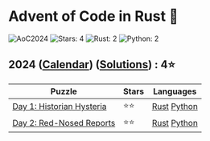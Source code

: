 # Advent of Code in Rust 🦀

![AoC2024](https://img.shields.io/badge/Advent_of_Code-2024-8A2BE2)
![Stars: 4](https://img.shields.io/badge/Stars-4⭐-blue)
![Rust: 2](https://img.shields.io/badge/Rust-2-cyan?logo=Rust)
![Python: 2](https://img.shields.io/badge/Python-2-cyan?logo=Python)

## 2024 ([Calendar](https://adventofcode.com/2024)) ([Solutions](../2024/)) : 4⭐

Puzzle                                                           | Stars | Languages
---------------------------------------------------------------- | ----- | -----------
[Day 1: Historian Hysteria](https://adventofcode.com/2024/day/1) | ⭐⭐  | [Rust](../2024/day1/day1.rs) [Python](../2024/day1/day1.py)
[Day 2: Red-Nosed Reports](https://adventofcode.com/2024/day/2)  | ⭐⭐  | [Rust](../2024/day2/day2.rs) [Python](../2024/day2/day2.py)
